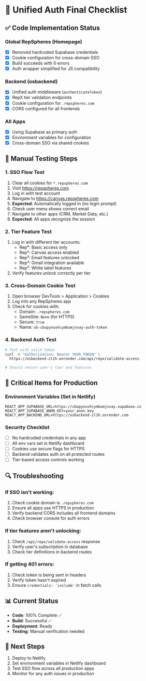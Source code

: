 # 🔐 Unified Auth Final Checklist

## ✅ Code Implementation Status

### Global RepSpheres (Homepage)
- [x] Removed hardcoded Supabase credentials
- [x] Cookie configuration for cross-domain SSO
- [x] Build succeeds with 0 errors
- [x] Auth wrapper simplified for JS compatibility

### Backend (osbackend)
- [x] Unified auth middleware (`authenticateToken`)
- [x] RepX tier validation endpoints
- [x] Cookie configuration for `.repspheres.com`
- [x] CORS configured for all frontends

### All Apps
- [x] Using Supabase as primary auth
- [x] Environment variables for configuration
- [x] Cross-domain SSO via shared cookies

## 🧪 Manual Testing Steps

### 1. SSO Flow Test
1. Clear all cookies for `*.repspheres.com`
2. Visit https://repspheres.com
3. Log in with test account
4. Navigate to https://canvas.repspheres.com
5. **Expected**: Automatically logged in (no login prompt)
6. Check user menu shows correct email
7. Navigate to other apps (CRM, Market Data, etc.)
8. **Expected**: All apps recognize the session

### 2. Tier Feature Test
1. Log in with different tier accounts:
   - Rep⁰: Basic access only
   - Rep²: Canvas access enabled
   - Rep³: Email features unlocked
   - Rep⁴: Gmail integration available
   - Rep⁵: White label features
2. Verify features unlock correctly per tier

### 3. Cross-Domain Cookie Test
1. Open browser DevTools > Application > Cookies
2. Log into any RepSpheres app
3. Check for cookies with:
   - Domain: `.repspheres.com`
   - SameSite: `None` (for HTTPS)
   - Secure: `true`
   - Name: `sb-cbopynuvhcymbumjnvay-auth-token`

### 4. Backend Auth Test
```bash
# Test with valid token
curl -H "Authorization: Bearer YOUR_TOKEN" \
  https://osbackend-zl1h.onrender.com/api/repx/validate-access

# Should return user's tier and features
```

## 🚨 Critical Items for Production

### Environment Variables (Set in Netlify)
```
REACT_APP_SUPABASE_URL=https://cbopynuvhcymbumjnvay.supabase.co
REACT_APP_SUPABASE_ANON_KEY=your_anon_key
REACT_APP_BACKEND_URL=https://osbackend-zl1h.onrender.com
```

### Security Checklist
- [ ] No hardcoded credentials in any app
- [ ] All env vars set in Netlify dashboard
- [ ] Cookies use secure flags for HTTPS
- [ ] Backend validates auth on all protected routes
- [ ] Tier-based access controls working

## 🔍 Troubleshooting

### If SSO isn't working:
1. Check cookie domain is `.repspheres.com`
2. Ensure all apps use HTTPS in production
3. Verify backend CORS includes all frontend domains
4. Check browser console for auth errors

### If tier features aren't unlocking:
1. Check `/api/repx/validate-access` response
2. Verify user's subscription in database
3. Check tier definitions in backend routes

### If getting 401 errors:
1. Check token is being sent in headers
2. Verify token hasn't expired
3. Ensure `credentials: 'include'` in fetch calls

## 📊 Current Status
- **Code**: 100% Complete ✅
- **Build**: Successful ✅
- **Deployment**: Ready
- **Testing**: Manual verification needed

## 🎯 Next Steps
1. Deploy to Netlify
2. Set environment variables in Netlify dashboard
3. Test SSO flow across all production apps
4. Monitor for any auth issues in production